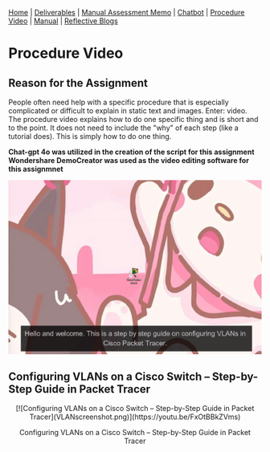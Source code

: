 [Home](index.md) | [Deliverables](deliverables.md) | [Manual Assessment Memo](manual_assessment_memo.md) | [Chatbot](chatbot.md) | [Procedure Video](procedure_video.md) | [Manual](manual.md) | [Reflective Blogs](reflective_blogs.md)


# Procedure Video
## Reason for the Assignment
People often need help with a specific procedure that is especially complicated or difficult to explain in static text and images. Enter: video. 
The procedure video explains how to do one specific thing and is short and to the point. It does not need to include the "why" of each step (like a tutorial does). This is simply how to do one thing.

**Chat-gpt 4o was utilized in the creation of the script for this assignment**
**Wondershare DemoCreator was used as the video editing software for this assignmnet**

[![Configuring VLANs on a Cisco Switch – Step-by-Step Guide in Packet Tracer](VLANscreenshot.png)](https://youtu.be/FxOtBBkZVms)

## Configuring VLANs on a Cisco Switch – Step-by-Step Guide in Packet Tracer

<p style="text-align:center;">[![Configuring VLANs on a Cisco Switch – Step-by-Step Guide in Packet Tracer](VLANscreenshot.png)](https://youtu.be/FxOtBBkZVms)</p>
<p style="text-align:center;">Configuring VLANs on a Cisco Switch – Step-by-Step Guide in Packet Tracer</p>

